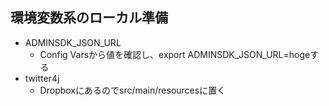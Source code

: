 ## 環境変数系のローカル準備

* ADMINSDK_JSON_URL
    * Config Varsから値を確認し、export ADMINSDK_JSON_URL=hogeする
* twitter4j
    * Dropboxにあるのでsrc/main/resourcesに置く